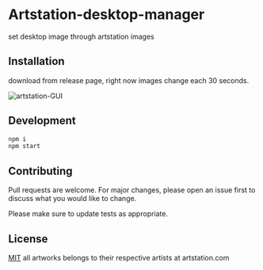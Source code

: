 # Artstation-desktop-manager

set desktop image through artstation images
## Installation

download from release page, right now images change each 30 seconds.

![artstation-GUI](https://media.giphy.com/media/ZZINboaHFD5YrL0t6d/giphy.gif)



## Development
``` bash
npm i
npm start
```

## Contributing
Pull requests are welcome. For major changes, please open an issue first to discuss what you would like to change.

Please make sure to update tests as appropriate.

## License
[MIT](https://choosealicense.com/licenses/mit/)
all artworks belongs to their respective artists at artstation.com